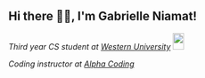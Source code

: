 ## Hi there 👋🏼, I'm Gabrielle Niamat! 

_Third year CS student at [Western University](https://www.uwo.ca/)_ <img src="https://communications.uwo.ca/img/logo_teasers/Stacked_Rev_Full.gif" width="20px" height="30px"/>

_Coding instructor at [Alpha Coding](https://alphacoding.com/)_
<!--
**pidgey0403/pidgey0403** is a ✨ _special_ ✨ repository because its `README.md` (this file) appears on your GitHub profile.

Here are some ideas to get you started:

- 🔭 I’m currently working on ...
- 🌱 I’m currently learning ...
- 👯 I’m looking to collaborate on ...
- 🤔 I’m looking for help with ...
- 💬 Ask me about ...
- 📫 How to reach me: ...
- 😄 Pronouns: ...
- ⚡ Fun fact: ...
-->
